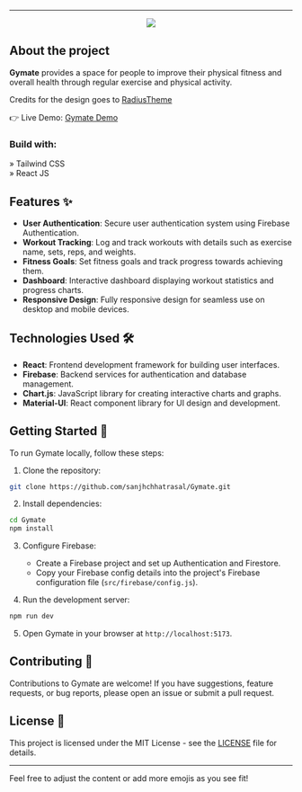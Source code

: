 

---
<div align='center'><img src='https://user-images.githubusercontent.com/105128267/213878516-5072da91-0d7a-4dd8-95a8-0b405691dcc5.svg'/></div>

<h2>About the project</h2>

<p><b>Gymate</b> provides a space for people to improve their physical fitness and overall health through regular exercise and physical activity.</p>

<p>Credits for the design goes to <a href='https://www.radiustheme.com/'>RadiusTheme</a></p>

👉 Live Demo: <a href='https://sanjh-gymate.netlify.app/'>Gymate Demo</a>

<h3>Build with:</h3>

» Tailwind CSS <br>
» React JS
## Features ✨

- **User Authentication**: Secure user authentication system using Firebase Authentication.
- **Workout Tracking**: Log and track workouts with details such as exercise name, sets, reps, and weights.
- **Fitness Goals**: Set fitness goals and track progress towards achieving them.
- **Dashboard**: Interactive dashboard displaying workout statistics and progress charts.
- **Responsive Design**: Fully responsive design for seamless use on desktop and mobile devices.

## Technologies Used 🛠️

- **React**: Frontend development framework for building user interfaces.
- **Firebase**: Backend services for authentication and database management.
- **Chart.js**: JavaScript library for creating interactive charts and graphs.
- **Material-UI**: React component library for UI design and development.

## Getting Started 🚀

To run Gymate locally, follow these steps:

1. Clone the repository:

```bash
git clone https://github.com/sanjhchhatrasal/Gymate.git
```

2. Install dependencies:

```bash
cd Gymate
npm install
```

3. Configure Firebase:
   - Create a Firebase project and set up Authentication and Firestore.
   - Copy your Firebase config details into the project's Firebase configuration file (`src/firebase/config.js`).

4. Run the development server:

```bash
npm run dev
```

5. Open Gymate in your browser at `http://localhost:5173`.

## Contributing 🤝

Contributions to Gymate are welcome! If you have suggestions, feature requests, or bug reports, please open an issue or submit a pull request.

## License 📝

This project is licensed under the MIT License - see the [LICENSE](https://github.com/sanjhchhatrasal/Gymate/blob/main/LICENSE) file for details.

---

Feel free to adjust the content or add more emojis as you see fit!
